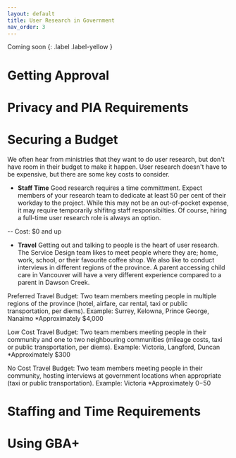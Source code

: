 ```yaml
---
layout: default
title: User Research in Government
nav_order: 3
---
```

Coming soon
{: .label .label-yellow }

# Getting Approval

# Privacy and PIA Requirements

# Securing a Budget

We often hear from ministries that they want to do user research, but don't have room in their budget to make it happen. User research doesn't have to be expensive, but there are some key costs to consider.

- **Staff Time** Good research requires a time committment. Expect members of your research team to dedicate at least 50 per cent of their workday to the project. While this may not be an out-of-pocket expense, it may require temporarily shifitng staff responsibilties. Of course, hiring a full-time user research role is always an option. 

-- Cost: $0 and up

- **Travel** Getting out and talking to people is the heart of user research. The Service Design team likes to meet people where they are; home, work, school, or their favourite coffee shop. We also like to conduct interviews in different regions of the province. A parent accessing child care in Vancouver will have a very different experience compared to a parent in Dawson Creek. 

Preferred Travel Budget: 
Two team members meeting people in multiple regions of the province (hotel, airfare, car rental, taxi or public transportation, per diems). Example: Surrey, Kelowna, Prince George, Nanaimo
*Approximately $4,000

Low Cost Travel Budget: 
Two team members meeting people in their community and one to two neighbouring communities (mileage costs, taxi or public transportation, per diems). Example: Victoria, Langford, Duncan
*Approximately $300

No Cost Travel Budget:
Two team members meeting people in their community, hosting interviews at government locations when appropriate (taxi or public transportation). Example: Victoria
*Approximately $0-$50







# Staffing and Time Requirements

# Using GBA+ 
